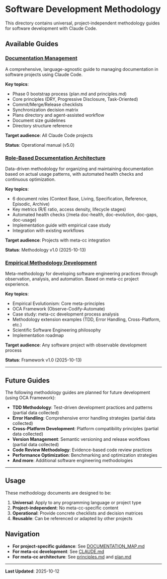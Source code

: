 # Software Development Methodology

This directory contains universal, project-independent methodology guides for software development with Claude Code.

## Available Guides

### [Documentation Management](documentation-management.md)
A comprehensive, language-agnostic guide to managing documentation in software projects using Claude Code.

**Key topics**:
- Phase 0 bootstrap process (plan.md and principles.md)
- Core principles (DRY, Progressive Disclosure, Task-Oriented)
- Commit/Merge/Release checklists
- Synchronization decision matrix
- Plans directory and agent-assisted workflow
- Document size guidelines
- Directory structure reference

**Target audience**: All Claude Code projects

**Status**: Operational manual (v5.0)

### [Role-Based Documentation Architecture](role-based-documentation.md)
Data-driven methodology for organizing and maintaining documentation based on actual usage patterns, with automated health checks and continuous optimization.

**Key topics**:
- 6 document roles (Context Base, Living, Specification, Reference, Episodic, Archive)
- Key metrics (R/E ratio, access density, lifecycle stages)
- Automated health checks (/meta doc-health, doc-evolution, doc-gaps, doc-usage)
- Implementation guide with empirical case study
- Integration with existing workflows

**Target audience**: Projects with meta-cc integration

**Status**: Methodology v1.0 (2025-10-13)

### [Empirical Methodology Development](empirical-methodology-development.md)
Meta-methodology for developing software engineering practices through observation, analysis, and automation. Based on meta-cc project experience.

**Key topics**:
- Empirical Evolutionism: Core meta-principles
- OCA Framework (Observe-Codify-Automate)
- Case study: meta-cc development process analysis
- Methodology extension examples (TDD, Error Handling, Cross-Platform, etc.)
- Scientific Software Engineering philosophy
- Implementation roadmap

**Target audience**: Any software project with observable development process

**Status**: Framework v1.0 (2025-10-13)

---

## Future Guides

The following methodology guides are planned for future development (using OCA Framework):

- **TDD Methodology**: Test-driven development practices and patterns (partial data collected)
- **Error Handling**: Comprehensive error handling strategies (partial data collected)
- **Cross-Platform Development**: Platform compatibility principles (partial data collected)
- **Version Management**: Semantic versioning and release workflows (partial data collected)
- **Code Review Methodology**: Evidence-based code review practices
- **Performance Optimization**: Benchmarking and optimization strategies
- **And more**: Additional software engineering methodologies

---

## Usage

These methodology documents are designed to be:

1. **Universal**: Apply to any programming language or project type
2. **Project-independent**: No meta-cc-specific content
3. **Operational**: Provide concrete checklists and decision matrices
4. **Reusable**: Can be referenced or adapted by other projects

## Navigation

- **For project-specific guidance**: See [DOCUMENTATION_MAP.md](../DOCUMENTATION_MAP.md)
- **For meta-cc development**: See [CLAUDE.md](../../CLAUDE.md)
- **For meta-cc architecture**: See [principles.md](../principles.md) and [plan.md](../plan.md)

---

**Last Updated**: 2025-10-12
